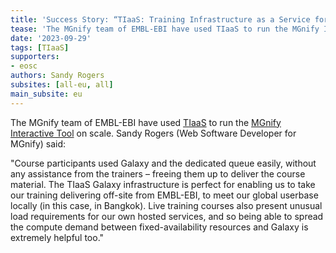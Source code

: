 ```yaml
---
title: 'Success Story: “TIaaS: Training Infrastructure as a Service for an MGnify training”'
tease: 'The MGnify team of EMBL-EBI have used TIaaS to run the MGnify Interactive Tool on scale'
date: '2023-09-29'
tags: [TIaaS]
supporters:
- eosc
authors: Sandy Rogers
subsites: [all-eu, all]
main_subsite: eu
---
```


The MGnify team of EMBL-EBI have used [TIaaS](https://usegalaxy.eu/tiaas/) to run the [MGnify Interactive Tool](https://usegalaxy.eu/?tool_id=interactive_tool_mgnify_notebook) on scale.
Sandy Rogers (Web Software Developer for MGnify) said:

"Course participants used Galaxy and the dedicated queue easily, without any assistance from the trainers – freeing them up to deliver the course material. The TIaaS Galaxy infrastructure is perfect for enabling us to take our training delivering off-site from EMBL-EBI, to meet our global userbase locally (in this case, in Bangkok). Live training courses also present unusual load requirements for our own hosted services, and so being able to spread the compute demand between fixed-availability resources and Galaxy is extremely helpful too."
